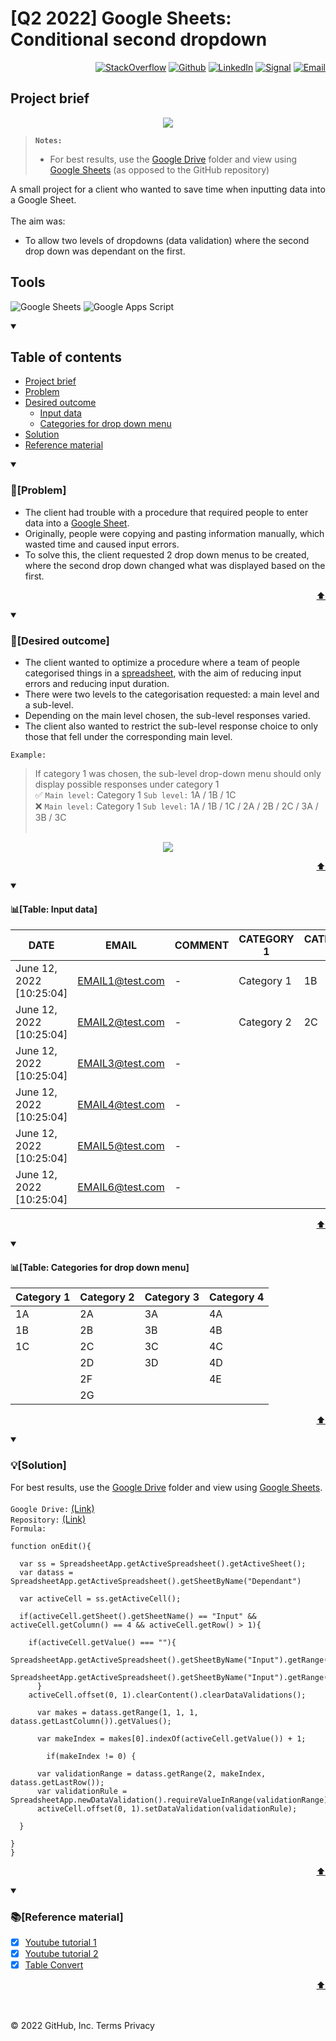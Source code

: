 # [Q2 2022] Google Sheets: Conditional second dropdown
<p align="right"> <a 
href="https://stackoverflow.com/users/18680621/sam-taylor" target="_blank"><img alt="StackOverflow" 
src="https://stackoverflow-badge.vercel.app/?userID=18680621" /></a> <a 
href="https://github.com/SamTaylor92" target="_blank"><img alt="Github" 
src="https://img.shields.io/badge/GitHub-181717.svg?style=for-the-badge&logo=GitHub&logoColor=white" /></a> <a 
href="https://www.linkedin.com/in/samjamest" target="_blank"><img alt="LinkedIn" 
src="https://img.shields.io/badge/LinkedIn-0A66C2.svg?style=for-the-badge&logo=LinkedIn&logoColor=white" /></a> <a 
href="https://signal.group/#CjQKIO50NLkjJmSisbgDD4OhRj5lHG7X-SJTOl-Dn8Fkc4FpEhCYdnCVL1ok4DlVNntY3mGe" target="_blank"><img alt="Signal" src="https://img.shields.io/badge/Signal-3A76F0.svg?style=for-the-badge&logo=Signal&logoColor=white"/></a> <a 
href="mailto:samtaylor92@live.co.uk" target="_blank"><img alt="Email" src="https://img.shields.io/badge/Gmail-D14836?style=for-the-badge&logo=gmail&logoColor=white" /></a>
</p>
<p align="right">

## Project brief  
<p> <p align='center'> 
<img src="https://user-images.githubusercontent.com/105542266/173224954-e15a711c-1b16-43fc-9572-3c4ee6621c63.gif"/>
</p>
  
> **`Notes:`** 
> - For best results, use the [Google Drive](https://drive.google.com/drive/folders/13EqbSm3ax2uvTQEWrKaVIiDBAn2shNLL?usp=sharing) folder and view using [Google Sheets](https://docs.google.com/spreadsheets/d/1hobwIIgoEibHckIFwzYfgPot4w-5sN-vLuo0B402DNo/edit?usp=sharing) (as opposed to the GitHub repository)<br>
  
A small project for a client who wanted to save time when inputting data into a Google Sheet.<br>
<br> The aim was: 
- To allow two levels of dropdowns (data validation) where the second drop down was dependant on the first.
  
<h2> Tools</h2>
<p>
<a target="_blank"><img alt="Google Sheets" src="https://img.shields.io/badge/Google%20Sheets-34A853.svg?style=for-the-badge&logo=Google-Sheets&logoColor=white"/></a>
<a target="_blank"><img alt="Google Apps Script" src="https://img.shields.io/badge/Google%20Apps%20Script-7A1FA2.svg?style=for-the-badge&logo=Google&logoColor=white"/></a>
</p>

<details open>
<summary> <h2>Table of contents</h2></summary>	

- [Project brief](#project-brief)
- [Problem](#problem)
- [Desired outcome](#desired-outcome)
  - [Input data](#table-input-data)
  - [Categories for drop down menu](#table-categories-for-drop-down-menu)  
- [Solution](#solution)
- [Reference material](#reference-material)
  
</details>

<details open>
<summary> <h3>💼[Problem]</h3> </summary>
  
- The client had trouble with a procedure that required people to enter data into a [Google Sheet](https://docs.google.com/spreadsheets/d/1hobwIIgoEibHckIFwzYfgPot4w-5sN-vLuo0B402DNo/edit?usp=sharing).<br>
- Originally, people were copying and pasting information manually, which wasted time and caused input errors. <br>
- To solve this, the client requested 2 drop down menus to be created, where the second drop down changed what was displayed based on the first.  
<p align='right'><a href="#-tools" target="_blank">⬆</a></p>	
  
</details>
</details>
  
  
<details open>
<summary> <h3>🎯[Desired outcome]</h3> </summary>
 
- The client wanted to optimize a procedure where a team of people categorised things in a [spreadsheet](https://docs.google.com/spreadsheets/d/1hobwIIgoEibHckIFwzYfgPot4w-5sN-vLuo0B402DNo/edit?usp=sharing), with the aim of reducing input errors and reducing input duration.
- There were two levels to the categorisation requested: a main level and a sub-level. 
- Depending on the main level chosen, the sub-level responses varied.
- The client also wanted to restrict the sub-level response choice to only those that fell under the corresponding main level.

`Example:`
> If category 1 was chosen, the sub-level drop-down menu should only display possible responses under category 1 <br>
  > ✅ `Main level:` Category 1 `Sub level:` 1A / 1B / 1C <br> 
  > ❌ `Main level:` Category 1 `Sub level:` 1A / 1B / 1C / 2A / 2B / 2C / 3A / 3B / 3C<br><br>

<p> <p align='center'> <img src="https://user-images.githubusercontent.com/105542266/173225603-19400870-8614-47d4-af3c-dccde4d31219.png"/> </p>  
<p align='right'><a href="#-tools" target="_blank">⬆</a></p>	
  
<details open>
<summary> <h4>📊[Table: Input data]</h4> </summary>

| **DATE**                  | **EMAIL**       | **COMMENT** | **CATEGORY 1** | **CATEGORY 2** |
|---------------------------|-----------------|-------------|----------------|----------------|
| June 12, 2022  [10:25:04] | EMAIL1@test.com | -           | Category 1     | 1B             |
| June 12, 2022  [10:25:04] | EMAIL2@test.com | -           | Category 2     | 2C             |
| June 12, 2022  [10:25:04] | EMAIL3@test.com | -           |                |                |
| June 12, 2022  [10:25:04] | EMAIL4@test.com | -           |                |                |
| June 12, 2022  [10:25:04] | EMAIL5@test.com | -           |                |                |
| June 12, 2022  [10:25:04] | EMAIL6@test.com | -           |

<p align='right'><a href="#-tools" target="_blank">⬆</a></p>	  
  
</details>

<details open>
<summary> <h4>📊[Table: Categories for drop down menu]</h4> </summary>  

| **Category 1** | **Category 2** | **Category 3** | **Category 4** |
|----------------|----------------|----------------|----------------|
| 1A             | 2A             | 3A             | 4A             |
| 1B             | 2B             | 3B             | 4B             |
| 1C             | 2C             | 3C             | 4C             |
|                | 2D             | 3D             | 4D             |
|                | 2F             |                | 4E             |
|                | 2G             |
<p align='right'><a href="#-tools" target="_blank">⬆</a></p>	
  
</details>
  
  
</details>
</details>  

<details open>
<summary> <h3>💡[Solution]</h3> </summary>

For best results, use the [Google Drive](https://drive.google.com/drive/folders/13EqbSm3ax2uvTQEWrKaVIiDBAn2shNLL?usp=sharing) folder and view using [Google Sheets](https://docs.google.com/spreadsheets/d/1hobwIIgoEibHckIFwzYfgPot4w-5sN-vLuo0B402DNo/edit?usp=sharing).<br>  
`Google Drive:` [(Link)](https://drive.google.com/drive/folders/13EqbSm3ax2uvTQEWrKaVIiDBAn2shNLL?usp=sharing)  
`Repository:` [(Link)](https://github.com/SamTaylor92/Google-Sheets-conditional-second-dropdown)<br> 
`Formula:` 
```
function onEdit(){

  var ss = SpreadsheetApp.getActiveSpreadsheet().getActiveSheet();
  var datass = SpreadsheetApp.getActiveSpreadsheet().getSheetByName("Dependant")
  
  var activeCell = ss.getActiveCell();
  
  if(activeCell.getSheet().getSheetName() == "Input" && activeCell.getColumn() == 4 && activeCell.getRow() > 1){
  
    if(activeCell.getValue() === ""){
      SpreadsheetApp.getActiveSpreadsheet().getSheetByName("Input").getRange(activeCell.getRow(),5).clearContent();
      SpreadsheetApp.getActiveSpreadsheet().getSheetByName("Input").getRange(activeCell.getRow(),5).clearDataValidations();
      }
    activeCell.offset(0, 1).clearContent().clearDataValidations();

      var makes = datass.getRange(1, 1, 1, datass.getLastColumn()).getValues();
  
      var makeIndex = makes[0].indexOf(activeCell.getValue()) + 1;
      
        if(makeIndex != 0) {
  
      var validationRange = datass.getRange(2, makeIndex, datass.getLastRow());
      var validationRule = SpreadsheetApp.newDataValidation().requireValueInRange(validationRange).setAllowInvalid(false).build();
      activeCell.offset(0, 1).setDataValidation(validationRule);
  
  }
  
}
}
```    
<p align='right'><a href="#-tools" target="_blank">⬆</a></p>	

</details>
</details>

<details open>
<summary> <h3>📚[Reference material]</h3> </summary>
  
- [x] [Youtube tutorial 1](https://www.youtube.com/watch?v=8aOn0VMgG1w)
- [x] [Youtube tutorial 2](https://www.youtube.com/watch?v=s-I8Z4nTDak)    
- [x] [Table Convert](https://tableconvert.com/)
<p align='right'><a href="#-tools" target="_blank">⬆</a></p>	
  
</details>
</details>

</p>

</br></br>
© 2022 GitHub, Inc.
Terms
Privacy
